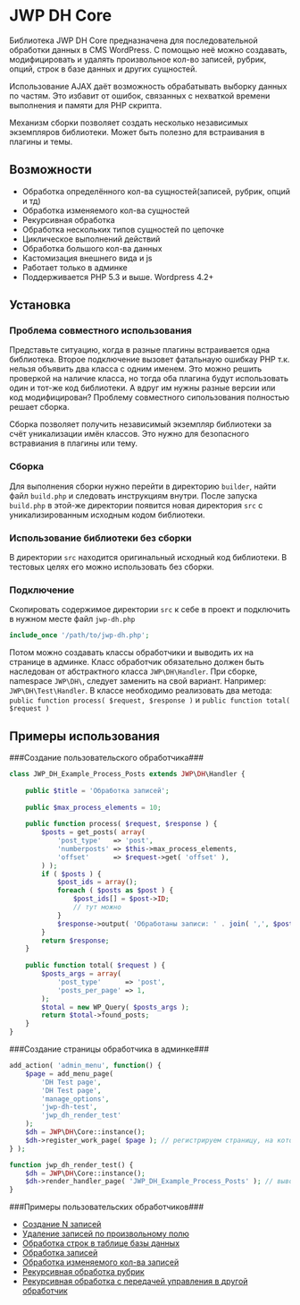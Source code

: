 # JWP DH Core
Библиотека JWP DH Core предназначена для последовательной обработки данных в CMS WordPress. С помощью неё можно создавать, модифицировать и удалять произвольное кол-во записей, рубрик, опций, строк в базе данных и других сущностей.

Использование AJAX даёт возможность обрабатывать выборку данных по частям. Это избавит от ошибок, связанных с нехваткой времени выполнения и памяти для PHP скрипта.

Механизм сборки позволяет создать несколько независимых экземпляров библиотеки. Может быть полезно для встраивания в плагины и темы.

## Возможности
* Обработка определённого кол-ва сущностей(записей, рубрик, опций и тд)
* Обработка изменяемого кол-ва сущностей
* Рекурсивная обработка
* Обработка нескольких типов сущностей по цепочке
* Циклическое выполнений действий
* Обработка большого кол-ва данных
* Кастомизация внешнего вида и js
* Работает только в админке
* Поддерживается PHP 5.3 и выше. Wordpress 4.2+

## Установка
### Проблема совместного использования ###
Представьте ситуацию, когда в разные плагины встраивается одна библиотека. 
Второе подключение вызовет фатальнаую ошибкау PHP т.к. нельзя объявить два класса с одним именем. 
Это можно решить проверкой на наличие класса, но тогда оба плагина будут использовать один и тот-же код библиотеки. 
А вдруг им нужны разные версии или код модифицирован? Проблему совместного сипользования полностью решает сборка.

Сборка позволяет получить независимый экземпляр библиотеки за счёт уникализации имён классов. Это нужно для безопасного встравиания в плагины или тему. 

### Сборка ###
Для выполнения сборки нужно перейти в директорию `builder`, найти файл `build.php` и следовать инструкциям внутри. 
После запуска `build.php` в этой-же директории появится новая директория `src` с уникализированным исходным кодом библиотеки.

### Использование библиотеки без сборки ###
В директории `src` находится оригинальный исходный код библиотеки. В тестовых целях его можно использовать без сборки.

### Подключение ###
Скопировать содержимое директории `src` к себе в проект и подключить в нужном месте файл `jwp-dh.php`
```php
include_once '/path/to/jwp-dh.php';
```
Потом можно создавать классы обработчики и выводить их на странице в админке. 
Класс обработчик обязательно должен быть наследован от абстрактного класса `JWP\DH\Handler`. 
При сборке, namespace `JWP\DH\`, следует заменить на свой вариант. Например: `JWP\DH\Test\Handler`.
В классе необходимо реализовать два метода: `public function process( $request, $response )` и `public function total( $request )`

## Примеры использования
###Создание пользовательского обработчика###
```php
class JWP_DH_Example_Process_Posts extends JWP\DH\Handler {
	
	public $title = 'Обработка записей';
	
	public $max_process_elements = 10;
	
	public function process( $request, $response ) {
		$posts = get_posts( array(
            'post_type'   => 'post',
            'numberposts' => $this->max_process_elements,
            'offset'      => $request->get( 'offset' ),
        ) );
        if ( $posts ) {
			$post_ids = array();
			foreach ( $posts as $post ) {
				$post_ids[] = $post->ID;
				// тут можно
			}
			$response->output( 'Обработаны записи: ' . join( ',', $post_ids ) );
		}
		return $response;
	}
	
	public function total( $request ) {
		$posts_args = array( 
			'post_type'      => 'post',
			'posts_per_page' => 1,
		);
		$total = new WP_Query( $posts_args );
		return $total->found_posts;
	}
}
```

###Создание страницы обработчика в админке###
```php
add_action( 'admin_menu', function() {
	$page = add_menu_page(
        'DH Test page',
        'DH Test page',
        'manage_options',
        'jwp-dh-test',
        'jwp_dh_render_test'
    );
    $dh = JWP\DH\Core::instance();
    $dh->register_work_page( $page ); // регистрируем страницу, на которой будет подключен js
} );

function jwp_dh_render_test() {
    $dh = JWP\DH\Core::instance();
    $dh->render_handler_page( 'JWP_DH_Example_Process_Posts' ); // выводим содержимое страници обработчика
}
```

###Примеры пользовательских обработчиков###

* [Создание N записей](#)
* [Удаление записей по произвольному полю](#)
* [Обработка строк в таблице базы данных](#)
* [Обработка записей](#)
* [Обработка изменяемого кол-ва записей](#)
* [Рекурсивная обработка рубрик](#)
* [Рекурсивная обработка с передачей управления в другой обработчик](#)

